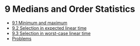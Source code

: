 # 9 Medians and Order Statistics

* [9.1 Minimum and maximum](exercises_9.1.md)
* [9.2 Selection in expected linear time](exercises_9.2.md)
* [9.3 Selection in worst-case linear time](exercises_9.3.md)
* [Problems](problems.md)

